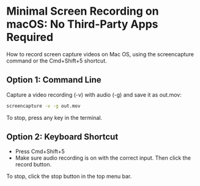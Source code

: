 # Minimal Screen Recording on macOS: No Third-Party Apps Required

How to record screen capture videos on Mac OS, using the screencapture command or the Cmd+Shift+5 shortcut. 

## Option 1: Command Line

Capture a video recording (-v) with audio (-g) and save it as out.mov:

```sh
screencapture -v -g out.mov
```

To stop, press any key in the terminal. 

## Option 2: Keyboard Shortcut

* Press Cmd+Shift+5
* Make sure audio recording is on with the correct input. Then click the record button.

To stop, click the stop button in the top menu bar. 
